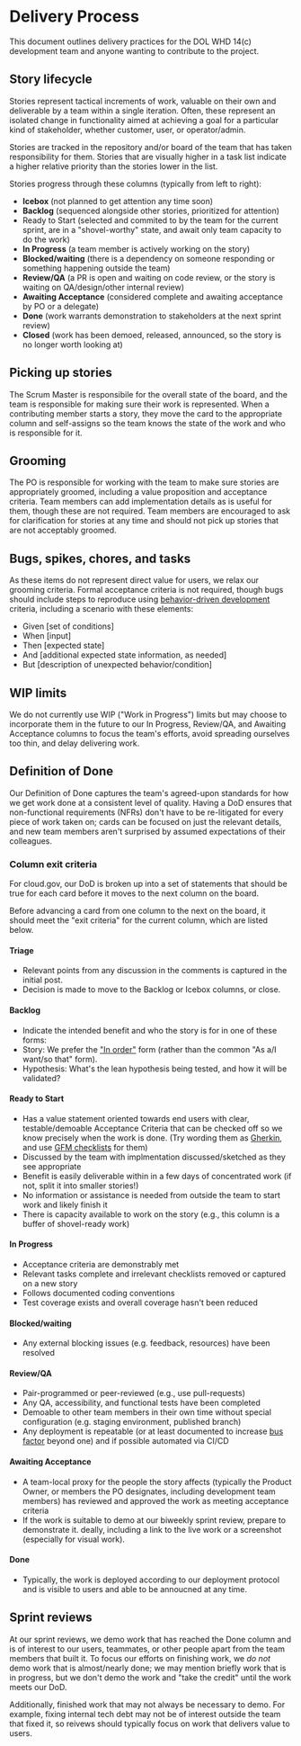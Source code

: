 # Delivery Process

This document outlines delivery practices for the DOL WHD 14(c) development team and anyone wanting to contribute to the project.


## Story lifecycle

Stories represent tactical increments of work, valuable on their own and deliverable by a team within a single iteration. Often, these represent an isolated change in functionality aimed at achieving a goal for a particular kind of stakeholder, whether customer, user, or operator/admin. 

Stories are tracked in the repository and/or board of the team that has taken responsibility for them. Stories that are visually higher in a task list indicate a higher relative priority than the stories lower in the list. 

Stories progress through these columns (typically from left to right):
- **Icebox** (not planned to get attention any time soon)
- **Backlog** (sequenced alongside other stories, prioritized for attention)
- Ready to Start (selected and commited to by the team for the current sprint, are in a "shovel-worthy" state, and await only team capacity to do the work)
- **In Progress** (a team member is actively working on the story)
- **Blocked/waiting** (there is a dependency on someone responding or something happening outside the team)
- **Review/QA** (a PR is open and waiting on code review, or the story is waiting on QA/design/other internal review)
- **Awaiting Acceptance** (considered complete and awaiting acceptance by PO or a delegate)
- **Done** (work warrants demonstration to stakeholders at the next sprint review)
- **Closed** (work has been demoed, released, announced, so the story is no longer worth looking at)

## Picking up stories

The Scrum Master is responsibile for the overall state of the board, and the team is responsible for making sure their work is represented. When a contributing member starts a story, they move the card to the appropriate column and self-assigns so the team knows the state of the work and who is responsible for it. 

## Grooming

The PO is responsible for working with the team to make sure stories are appropriately groomed, including a value proposition and acceptance criteria. Team members can add implementation details as is useful for them, though these are not required. Team members are encouraged to ask for clarification for stories at any time and should not pick up stories that are not acceptably groomed.

## Bugs, spikes, chores, and tasks

As these items do not represent direct value for users, we relax our grooming criteria. Formal acceptance criteria is not required, though bugs should include steps to reproduce using [behavior-driven development](https://en.wikipedia.org/wiki/Behavior-driven_development) criteria, including a scenario with these elements: 
 - Given [set of conditions]
 - When [input]
 - Then [expected state]
 - And [additional expected state information, as needed]
 - But [description of unexpected behavior/condition]

## WIP limits
We do not currently use WIP ("Work in Progress") limits but may choose to incorporate them in the future to our In Progress, Review/QA, and Awaiting Acceptance columns to focus the team's efforts, avoid spreading ourselves too thin, and delay delivering work.

## Definition of Done

Our Definition of Done captures the team's agreed-upon standards for how we get work done at a consistent level of quality. Having a DoD ensures that non-functional requirements (NFRs) don't have to be re-litigated for every piece of work taken on; cards can be focused on just the relevant details, and new team members aren't surprised by assumed expectations of their colleagues.

### Column exit criteria
For cloud.gov, our DoD is broken up into a set of statements that should be true for each card before it moves to the next column on the board. 

Before advancing a card from one column to the next on the board, it should meet the "exit criteria" for the current column, which are listed below.

#### Triage

- Relevant points from any discussion in the comments is captured in the initial post.
- Decision is made to move to the Backlog or Icebox columns, or close.

#### Backlog

- Indicate the intended benefit and who the story is for in one of these forms:
 - Story: We prefer the ["In order"](http://blog.crisp.se/2014/09/25/david-evans/as-a-i-want-so-that-considered-harmful) form (rather than the common "As a/I want/so that" form).
 - Hypothesis: What's the lean hypothesis being tested, and how it will be validated?


#### Ready to Start
- Has a value statement oriented towards end users with clear, testable/demoable Acceptance Criteria that can be checked off so we know precisely when the work is done. (Try wording them as [Gherkin](https://en.wikipedia.org/wiki/Behavior-driven_development#Behavioural_specifications), and use [GFM checklists](https://github.com/blog/1375-task-lists-in-gfm-issues-pulls-comments) for them)
- Discussed by the team with implmentation discussed/sketched as they see appropriate
- Benefit is easily deliverable within in a few days of concentrated work (if not, split it into smaller stories!)
- No information or assistance is needed from outside the team to start work and likely finish it
- There is capacity available to work on the story (e.g., this column is a buffer of shovel-ready work)

#### In Progress
- Acceptance criteria are demonstrably met
- Relevant tasks complete and irrelevant checklists removed or captured on a new story
- Follows documented coding conventions
- Test coverage exists and overall coverage hasn't been reduced

#### Blocked/waiting 
 - Any external blocking issues (e.g. feedback, resources) have been resolved

#### Review/QA 
- Pair-programmed or peer-reviewed (e.g., use pull-requests)
- Any QA, accessibility, and functional tests have been completed
- Demoable to other team members in their own time without special configuration (e.g. staging environment, published branch)
- Any deployment is repeatable (or at least documented to increase [bus factor](https://en.wikipedia.org/wiki/Bus_factor) beyond one) and if possible automated via CI/CD

#### Awaiting Acceptance
- A team-local proxy for the people the story affects (typically the Product Owner, or members the PO designates, including development team members) has reviewed and approved the work as meeting acceptance criteria
- If the work is suitable to demo at our biweekly sprint review, prepare to demonstrate it. deally, including a link to the live work or a screenshot (especially for visual work).

#### Done
- Typically, the work is deployed according to our deployment protocol and is visible to users and able to be annoucned at any time.

## Sprint reviews

At our sprint reviews, we demo work that has reached the Done column and is of interest to our users, teammates, or other people apart from the team members that built it. To focus our efforts on finishing work, we *do not* demo work that is almost/nearly done; we may mention briefly work that is in progress, but we don't demo the work and "take the credit" until the work meets our DoD.

Additionally, finished work that may not always be necessary to demo. For example, fixing internal tech debt may not be of interest outside the team that fixed it, so reivews should typically focus on work that delivers value to users.
